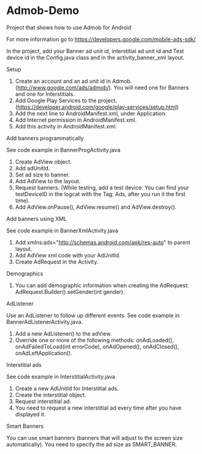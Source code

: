 Admob-Demo
==========

Project that shows how to use Admob for Android

For more information go to https://developers.google.com/mobile-ads-sdk/

In the project, add your Banner ad unit id, interstitial ad unit id and Test device id in the Config.java class and in the activity_banner_xml layout.

Setup

1. Create an account and an ad unit id in Admob. (http://www.google.com/ads/admob/). You will need one for Banners and one for Interstitials.
2. Add Google Play Services to the project. (https://developer.android.com/google/play-services/setup.html)
3. Add the next line to AndroidManifest.xml, under Application: <meta-data android:name="com.google.android.gms.version" android:value="@integer/google_play_services_version" />
4. Add Internet permission in AndroidManifest.xml.
5. Add this activity in AndroidManifest.xml: <activity android:name="com.google.android.gms.ads.AdActivity" android:configChanges="keyboard|keyboardHidden|orientation|screenLayout|uiMode|screenSize|smallestScreenSize" />

Add banners programmatically

See code example in BannerProgActivity.java

1. Create AdView object.
2. Add adUnitId.
3. Set ad size to banner.
4. Add AdView to the layout.
5. Request banners. (While testing, add a test device. You can find your testDeviceID in the logcat with the Tag: Ads, after you run it the first time).
6. Add AdView.onPause(), AdView.resume() and AdView.destroy().

Add banners using XML

See code example in BannerXmlActivity.java

1. Add xmlns:ads="http://schemas.android.com/apk/res-auto" to parent layout.
2. Add AdView xml code with your AdUnitId.
3. Create AdRequest in the Activity.

Demographics

1. You can add demographic information when creating the AdRequest: AdRequest.Builder().setGender(int gender).

AdListener 

Use an AdListener to follow up different events.
See code example in BannerAdListenerActivity.java.

1. Add a new AdListener() to the adView. 
2. Override one or more of the following methods: onAdLoaded(), onAdFailedToLoad(int errorCode), onAdOpened(), onAdClosed(), onAdLeftApplication().


Interstitial ads

See code example in InterstitialActivity.java

1. Create a new AdUnitId for Interstitial ads.
2. Create the interstitial object.
3. Request interstitial ad.
4. You need to request a new interstitial ad every time after you have displayed it.

Smart Banners

You can use smart banners (banners that will adjust to the screen size automatically). You need to specify the ad size as SMART_BANNER.
